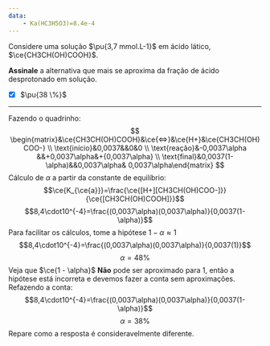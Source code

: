```yaml
---
data:
    - Ka(HC3H5O3)=8.4e-4
---
```


Considere uma solução $\pu{3,7 mmol.L-1}$ em ácido lático, $\ce{CH3CH(OH)COOH}$.

**Assinale** a alternativa que mais se aproxima da fração de ácido desprotonado em solução.

- [x] $\pu{38 \%}$

---

Fazendo o quadrinho:
$$
    \begin{matrix}&\ce{CH3CH(OH)COOH}&\ce{<=>}&\ce{H+}&\ce{CH3CH(OH)COO-} \\ \text{início}&0,0037&&0&0 \\ \text{reação}&-0,0037\alpha &&+0,0037\alpha&+{0,0037\alpha}  \\ \text{final}&0,0037(1-\alpha)&&0,0037\alpha& 0,0037\alpha\end{matrix}
$$
Cálculo de $\alpha$ a partir da constante de equilíbrio:
$$\ce{K_{\ce{a}}}=\frac{\ce{[H+][CH3CH(OH)COO-]}}{\ce{[CH3CH(OH)COOH]}}$$
$$8,4\cdot10^{-4}=\frac{(0,0037\alpha)(0,0037\alpha)}{0,0037(1-\alpha)}$$
Para facilitar os cálculos, tome a hipótese $1-\alpha \approx 1$
$$8,4\cdot10^{-4}=\frac{(0,0037\alpha)(0,0037\alpha)}{0,0037(1)}$$
$$\alpha=48\%$$
Veja que $\ce{1 - \alpha}$ **Não** pode ser aproximado para 1, então a hipótese está incorreta e devemos fazer a conta sem aproximações.
Refazendo a conta:
$$8,4\cdot10^{-4}=\frac{(0,0037\alpha)(0,0037\alpha)}{0,0037(1-\alpha)}$$
$$\alpha=38\%$$
Repare como a resposta é consideravelmente diferente.

